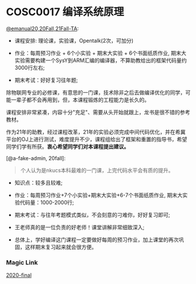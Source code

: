 
# COSC0017 编译系统原理

[@emanual20,20Fall,21Fall-TA](https://github.com/Emanual20):

- 课程安排: 理论课，实验课，Opentalk(2次，可加分)

- 作业：每周预习作业 + 6个小实验 + 期末大实验 + 6个书面纸质作业, 期末大实验需要构建一个SysY到ARM汇编的编译器，不算助教给出的框架代码量约3000行左右;

- 期末考试：好好复习往年题;

除物联网专业的必修课，有意思的一门课，技术除非之后去做编译优化的同学，可能一辈子都不会再用到，但，本课程锻炼的工程能力是长久的。

课程安排非常紧凑，内容十分"充足"、需要从头开始就跟上，龙书是很不错的参考教材。

作为21年的助教，经过课程改革，21年的实验必须完成中间代码优化，并在希冀平台的OJ上进行测试，难度提升不少，课程组给出了框架和重置的指导书，希望同学们学有所获。**衷心希望同学们对本课程提出建议。**

[@a-fake-admin, 20fall]:

> 个人认为是nkucs本科最难的一门课，上完代码水平会有质的提升。
- 知识点：较多且较难;

- 作业：每周预习作业+7个小实验+期末大实验+6-7个书面纸质作业, 期末大实验代码量：1000-2000行;

- 期末考试：与往年考题模式类似，不会刻意的刁难你，好好复习即可;

- 王老师真的是一位负责的好老师！课堂讲解非常细致深入;

- 总体上，学好编译这门课程一定要做好每周的预习作业，加上课堂的再次巩固，这样期末复习起来就会很方便。

### Magic Link

[2020-final](https://github.com/Emanual20/Emanual20.github.io/tree/main/resources/grade-3/COSC0017)
